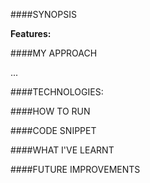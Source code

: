 ####SYNOPSIS


**Features:**



####MY APPROACH

...

####TECHNOLOGIES:

####HOW TO RUN


####CODE SNIPPET


####WHAT I'VE LEARNT


####FUTURE IMPROVEMENTS
